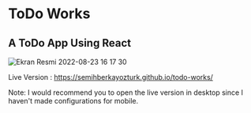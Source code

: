 # ToDo Works

## A ToDo App Using React

![Ekran Resmi 2022-08-23 16 17 30](https://user-images.githubusercontent.com/90466553/186168829-d3cd45d0-4ba0-47ba-8d71-f5ecd1385d69.png)

Live Version : https://semihberkayozturk.github.io/todo-works/

Note: I would recommend you to open the live version in desktop since I haven't made configurations for mobile.


